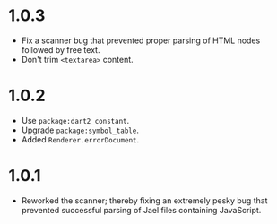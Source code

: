 # 1.0.3
* Fix a scanner bug that prevented proper parsing of HTML nodes
followed by free text.
* Don't trim `<textarea>` content.

# 1.0.2
* Use `package:dart2_constant`.
* Upgrade `package:symbol_table`.
* Added `Renderer.errorDocument`.

# 1.0.1
* Reworked the scanner; thereby fixing an extremely pesky bug
that prevented successful parsing of Jael files containing
JavaScript.